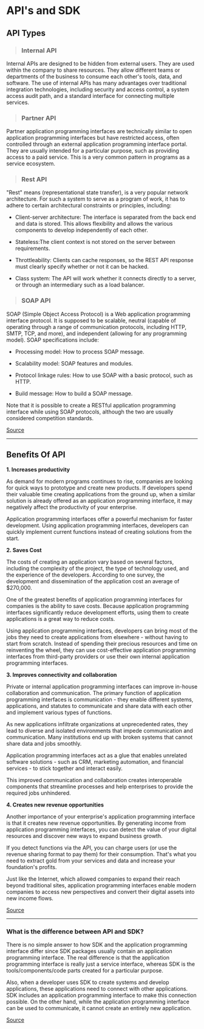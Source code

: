 # **API's and SDK**

## **API Types**

> ### **Internal API**

Internal APIs are designed to be hidden from external users. They are used within the company to share resources. They allow different teams or departments of the business to consume each other's tools, data, and software. The use of internal APIs has many advantages over traditional integration technologies, including security and access control, a system access audit path, and a standard interface for connecting multiple services.

> ### **Partner API**

Partner application programming interfaces are technically similar to open application programming interfaces but have restricted access, often controlled through an external application programming interface portal. They are usually intended for a particular purpose, such as providing access to a paid service. This is a very common pattern in programs as a service ecosystem.

> ### **Rest API**

"Rest" means (representational state transfer), is a very popular network architecture. For such a system to serve as a program of work, it has to adhere to certain architectural constraints or principles, including:

- Client-server architecture: The interface is separated from the back end and data is stored. This allows flexibility and allows the various components to develop independently of each other.

- Stateless:The client context is not stored on the server between requirements.

- Throttleability: Clients can cache responses, so the REST API response must clearly specify whether or not it can be hacked.

- Class system: The API will work whether it connects directly to a server, or through an intermediary such as a load balancer.


> ### **SOAP API**

SOAP (Simple Object Access Protocol) is a Web application programming interface protocol. It is supposed to be scalable, neutral (capable of operating through a range of communication protocols, including HTTP, SMTP, TCP, and more), and independent (allowing for any programming model). SOAP specifications include:

- Processing model: How to process SOAP message.

- Scalability model: SOAP features and modules.

- Protocol linkage rules: How to use SOAP with a basic protocol, such as HTTP.

- Build message: How to build a SOAP message.

Note that it is possible to create a RESTful application programming interface while using SOAP protocols, although the two are usually considered competition standards.

[Source](https://stoplight.io/api-types/)

___ 

## **Benefits Of API**

**1. Increases productivity** 

As demand for modern programs continues to rise, companies are looking for quick ways to prototype and create new products. If developers spend their valuable time creating applications from the ground up, when a similar solution is already offered as an application programming interface, it may negatively affect the productivity of your enterprise.

Application programming interfaces offer a powerful mechanism for faster development. Using application programming interfaces, developers can quickly implement current functions instead of creating solutions from the start.

**2. Saves Cost**

The costs of creating an application vary based on several factors, including the complexity of the project, the type of technology used, and the experience of the developers. According to one survey, the development and dissemination of the application cost an average of $270,000.

One of the greatest benefits of application programming interfaces for companies is the ability to save costs. Because application programming interfaces significantly reduce development efforts, using them to create applications is a great way to reduce costs.

Using application programming interfaces, developers can bring most of the jobs they need to create applications from elsewhere - without having to start from scratch. Instead of spending their precious resources and time on reinventing the wheel, they can use cost-effective application programming interfaces from third-party providers or use their own internal application programming interfaces.

**3. Improves connectivity and collaboration**


Private or internal application programming interfaces can improve in-house collaboration and communication. The primary function of application programming interfaces is communication - they enable different systems, applications, and statutes to communicate and share data with each other and implement various types of functions.

As new applications infiltrate organizations at unprecedented rates, they lead to diverse and isolated environments that impede communication and communication. Many institutions end up with broken systems that cannot share data and jobs smoothly.

Application programming interfaces act as a glue that enables unrelated software solutions - such as CRM, marketing automation, and financial services - to stick together and interact easily.

This improved communication and collaboration creates interoperable components that streamline processes and help enterprises to provide the required jobs unhindered.

**4. Creates new revenue opportunities**

Another importance of your enterprise's application programming interface is that it creates new revenue opportunities. By generating income from application programming interfaces, you can detect the value of your digital resources and discover new ways to expand business growth.

If you detect functions via the API, you can charge users (or use the revenue sharing format to pay them) for their consumption. That's what you need to extract gold from your services and data and increase your foundation's profits.

Just like the Internet, which allowed companies to expand their reach beyond traditional sites, application programming interfaces enable modern companies to access new perspectives and convert their digital assets into new income flows.

[Source](https://blog.api.rakuten.net/api-benefits/)

___

### **What is the difference between API and SDK?**

There is no simple answer to how SDK and the application programming interface differ since SDK packages usually contain an application programming interface. The real difference is that the application programming interface is really just a service interface, whereas SDK is the tools/components/code parts created for a particular purpose.

Also, when a developer uses SDK to create systems and develop applications, these applications need to connect with other applications. SDK includes an application programming interface to make this connection possible. On the other hand, while the application programming interface can be used to communicate, it cannot create an entirely new application.

[Source](https://squareup.com/us/en/townsquare/sdk-vs-api)